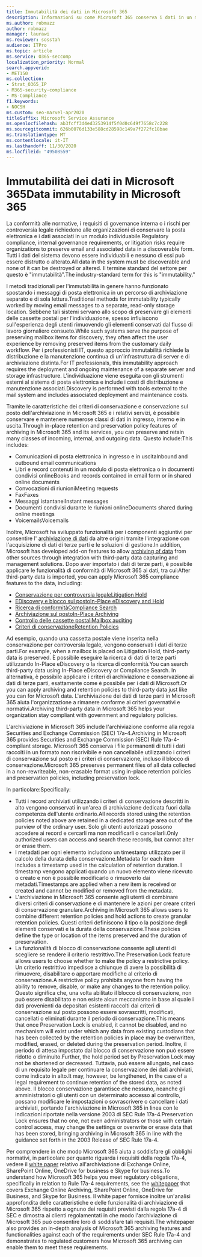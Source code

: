 ```yaml
---
title: Immutabilità dei dati in Microsoft 365
description: Informazioni su come Microsoft 365 conserva i dati in un modulo individuabile per soddisfare la conformità normativa, i requisiti di governance interna e i rischi per controversia legale.
ms.author: robmazz
author: robmazz
manager: laurawi
ms.reviewer: sosstah
audience: ITPro
ms.topic: article
ms.service: O365-seccomp
localization_priority: Normal
search.appverid:
- MET150
ms.collection:
- Strat_O365_IP
- M365-security-compliance
- MS-Compliance
f1.keywords:
- NOCSH
ms.custom: seo-marvel-apr2020
titleSuffix: Microsoft Service Assurance
ms.openlocfilehash: ab3fcff3d4ed3253914f5f0d0c649f7658c7c228
ms.sourcegitcommit: 626b0076d133e588cd28598c149a7f272fc18bae
ms.translationtype: MT
ms.contentlocale: it-IT
ms.lasthandoff: 11/30/2020
ms.locfileid: "49508559"
---
```

# <a name="data-immutability-in-microsoft-365"></a><span data-ttu-id="58a53-103">Immutabilità dei dati in Microsoft 365</span><span class="sxs-lookup"><span data-stu-id="58a53-103">Data immutability in Microsoft 365</span></span>

<span data-ttu-id="58a53-104">La conformità alle normative, i requisiti di governance interna o i rischi per controversia legale richiedono alle organizzazioni di conservare la posta elettronica e i dati associati in un modulo individuabile.</span><span class="sxs-lookup"><span data-stu-id="58a53-104">Regulatory compliance, internal governance requirements, or litigation risks require organizations to preserve email and associated data in a discoverable form.</span></span> <span data-ttu-id="58a53-105">Tutti i dati del sistema devono essere individuabili e nessuno di essi può essere distrutto o alterato.</span><span class="sxs-lookup"><span data-stu-id="58a53-105">All data in the system must be discoverable and none of it can be destroyed or altered.</span></span> <span data-ttu-id="58a53-106">Il termine standard del settore per questo è "immutabilità".</span><span class="sxs-lookup"><span data-stu-id="58a53-106">The industry-standard term for this is "immutability."</span></span>

<span data-ttu-id="58a53-107">I metodi tradizionali per l'immutabilità in genere hanno funzionato spostando i messaggi di posta elettronica in un percorso di archiviazione separato e di sola lettura.</span><span class="sxs-lookup"><span data-stu-id="58a53-107">Traditional methods for immutability typically worked by moving email messages to a separate, read-only storage location.</span></span> <span data-ttu-id="58a53-108">Sebbene tali sistemi servano allo scopo di preservare gli elementi delle cassette postali per l'individuazione, spesso influiscono sull'esperienza degli utenti rimuovendo gli elementi conservati dal flusso di lavoro giornaliero consueto.</span><span class="sxs-lookup"><span data-stu-id="58a53-108">While such systems serve the purpose of preserving mailbox items for discovery, they often affect the user experience by removing preserved items from the customary daily workflow.</span></span> <span data-ttu-id="58a53-109">Per i professionisti IT, questo approccio immutabilità richiede la distribuzione e la manutenzione continua di un'infrastruttura di server e di archiviazione distinta.</span><span class="sxs-lookup"><span data-stu-id="58a53-109">For IT professionals, this immutability approach requires the deployment and ongoing maintenance of a separate server and storage infrastructure.</span></span> <span data-ttu-id="58a53-110">L'individuazione viene eseguita con gli strumenti esterni al sistema di posta elettronica e include i costi di distribuzione e manutenzione associati.</span><span class="sxs-lookup"><span data-stu-id="58a53-110">Discovery is performed with tools external to the mail system and includes associated deployment and maintenance costs.</span></span>

<span data-ttu-id="58a53-111">Tramite le caratteristiche dei criteri di conservazione e conservazione sul posto dell'archiviazione in Microsoft 365 e i relativi servizi, è possibile conservare e mantenere numerose classi di dati in ingresso, interno e in uscita.</span><span class="sxs-lookup"><span data-stu-id="58a53-111">Through in-place retention and preservation policy features of archiving in Microsoft 365 and its services, you can preserve and retain many classes of incoming, internal, and outgoing data.</span></span> <span data-ttu-id="58a53-112">Questo include:</span><span class="sxs-lookup"><span data-stu-id="58a53-112">This includes:</span></span>

- <span data-ttu-id="58a53-113">Comunicazioni di posta elettronica in ingresso e in uscita</span><span class="sxs-lookup"><span data-stu-id="58a53-113">Inbound and outbound email communications</span></span>
- <span data-ttu-id="58a53-114">Libri e record contenuti in un modulo di posta elettronica o in documenti condivisi online</span><span class="sxs-lookup"><span data-stu-id="58a53-114">Books and records contained in email form or in shared online documents</span></span>
- <span data-ttu-id="58a53-115">Convocazioni di riunioni</span><span class="sxs-lookup"><span data-stu-id="58a53-115">Meeting requests</span></span>
- <span data-ttu-id="58a53-116">Fax</span><span class="sxs-lookup"><span data-stu-id="58a53-116">Faxes</span></span>
- <span data-ttu-id="58a53-117">Messaggi istantanei</span><span class="sxs-lookup"><span data-stu-id="58a53-117">Instant messages</span></span>
- <span data-ttu-id="58a53-118">Documenti condivisi durante le riunioni online</span><span class="sxs-lookup"><span data-stu-id="58a53-118">Documents shared during online meetings</span></span>
- <span data-ttu-id="58a53-119">Voicemails</span><span class="sxs-lookup"><span data-stu-id="58a53-119">Voicemails</span></span>

<span data-ttu-id="58a53-120">Inoltre, Microsoft ha sviluppato funzionalità per i componenti aggiuntivi per consentire l' [archiviazione di dati](https://support.office.com/article/Archiving-third-party-data-in-Office-365-0ce338d5-3666-4a18-86ab-c6910ff408cc) da altre origini tramite l'integrazione con l'acquisizione di dati di terze parti e le soluzioni di gestione.</span><span class="sxs-lookup"><span data-stu-id="58a53-120">In addition, Microsoft has developed add-on features to allow [archiving of data](https://support.office.com/article/Archiving-third-party-data-in-Office-365-0ce338d5-3666-4a18-86ab-c6910ff408cc) from other sources through integration with third-party data capturing and management solutions.</span></span> <span data-ttu-id="58a53-121">Dopo aver importato i dati di terze parti, è possibile applicare le funzionalità di conformità di Microsoft 365 ai dati, tra cui:</span><span class="sxs-lookup"><span data-stu-id="58a53-121">After third-party data is imported, you can apply Microsoft 365 compliance features to the data, including:</span></span>

- [<span data-ttu-id="58a53-122">Conservazione per controversia legale</span><span class="sxs-lookup"><span data-stu-id="58a53-122">Litigation Hold</span></span>](https://docs.microsoft.com/microsoft-365/compliance/create-a-litigation-hold)
- [<span data-ttu-id="58a53-123">EDiscovery e blocco sul posto</span><span class="sxs-lookup"><span data-stu-id="58a53-123">In-Place eDiscovery and Hold</span></span>](https://docs.microsoft.com/microsoft-365/compliance/manage-legal-investigations)
- [<span data-ttu-id="58a53-124">Ricerca di conformità</span><span class="sxs-lookup"><span data-stu-id="58a53-124">Compliance Search</span></span>](https://docs.microsoft.com/microsoft-365/compliance/search-for-content)
- [<span data-ttu-id="58a53-125">Archiviazione sul posto</span><span class="sxs-lookup"><span data-stu-id="58a53-125">In-Place Archiving</span></span>](https://docs.microsoft.com/microsoft-365/compliance/enable-archive-mailboxes)
- [<span data-ttu-id="58a53-126">Controllo delle cassette postali</span><span class="sxs-lookup"><span data-stu-id="58a53-126">Mailbox auditing</span></span>](https://docs.microsoft.com/microsoft-365/compliance/enable-mailbox-auditing)
- [<span data-ttu-id="58a53-127">Criteri di conservazione</span><span class="sxs-lookup"><span data-stu-id="58a53-127">Retention Policies</span></span>](https://docs.microsoft.com/microsoft-365/compliance/retention-policies)

<span data-ttu-id="58a53-128">Ad esempio, quando una cassetta postale viene inserita nella conservazione per controversia legale, vengono conservati i dati di terze parti.</span><span class="sxs-lookup"><span data-stu-id="58a53-128">For example, when a mailbox is placed on Litigation Hold, third-party data is preserved.</span></span> <span data-ttu-id="58a53-129">È possibile eseguire la ricerca di dati di terze parti utilizzando In-Place eDiscovery o la ricerca di conformità.</span><span class="sxs-lookup"><span data-stu-id="58a53-129">You can search third-party data using In-Place eDiscovery or Compliance Search.</span></span> <span data-ttu-id="58a53-130">In alternativa, è possibile applicare i criteri di archiviazione e conservazione ai dati di terze parti, esattamente come è possibile per i dati di Microsoft.</span><span class="sxs-lookup"><span data-stu-id="58a53-130">Or you can apply archiving and retention policies to third-party data just like you can for Microsoft data.</span></span> <span data-ttu-id="58a53-131">L'archiviazione dei dati di terze parti in Microsoft 365 aiuta l'organizzazione a rimanere conforme ai criteri governativi e normativi.</span><span class="sxs-lookup"><span data-stu-id="58a53-131">Archiving third-party data in Microsoft 365 helps your organization stay compliant with government and regulatory policies.</span></span>

<span data-ttu-id="58a53-132">L'archiviazione in Microsoft 365 include l'archiviazione conforme alla regola Securities and Exchange Commission (SEC) 17a-4.</span><span class="sxs-lookup"><span data-stu-id="58a53-132">Archiving in Microsoft 365 provides Securities and Exchange Commission (SEC) Rule 17a-4-compliant storage.</span></span> <span data-ttu-id="58a53-133">Microsoft 365 conserva i file permanenti di tutti i dati raccolti in un formato non riscrivibile e non cancellabile utilizzando i criteri di conservazione sul posto e i criteri di conservazione, incluso il blocco di conservazione.</span><span class="sxs-lookup"><span data-stu-id="58a53-133">Microsoft 365 preserves permanent files of all data collected in a non-rewriteable, non-erasable format using in-place retention policies and preservation policies, including preservation lock.</span></span>

<span data-ttu-id="58a53-134">In particolare:</span><span class="sxs-lookup"><span data-stu-id="58a53-134">Specifically:</span></span>

- <span data-ttu-id="58a53-135">Tutti i record archiviati utilizzando i criteri di conservazione descritti in alto vengono conservati in un'area di archiviazione dedicata fuori dalla competenza dell'utente ordinario.</span><span class="sxs-lookup"><span data-stu-id="58a53-135">All records stored using the retention policies noted above are retained in a dedicated storage area out of the purview of the ordinary user.</span></span> <span data-ttu-id="58a53-136">Solo gli utenti autorizzati possono accedere ai record e cercarli ma non modificarli o cancellarli.</span><span class="sxs-lookup"><span data-stu-id="58a53-136">Only authorized users can access and search these records, but cannot alter or erase them.</span></span>
- <span data-ttu-id="58a53-137">I metadati per ogni elemento includono un timestamp utilizzato per il calcolo della durata della conservazione.</span><span class="sxs-lookup"><span data-stu-id="58a53-137">Metadata for each item includes a timestamp used in the calculation of retention duration.</span></span> <span data-ttu-id="58a53-138">I timestamp vengono applicati quando un nuovo elemento viene ricevuto o creato e non è possibile modificarlo o rimuoverlo dai metadati.</span><span class="sxs-lookup"><span data-stu-id="58a53-138">Timestamps are applied when a new item is received or created and cannot be modified or removed from the metadata.</span></span>
- <span data-ttu-id="58a53-139">L'archiviazione in Microsoft 365 consente agli utenti di combinare diversi criteri di conservazione e di mantenere le azioni per creare criteri di conservazione granulare.</span><span class="sxs-lookup"><span data-stu-id="58a53-139">Archiving in Microsoft 365 allows users to combine different retention policies and hold actions to create granular retention policies.</span></span> <span data-ttu-id="58a53-140">Questi criteri definiscono il tipo o la posizione degli elementi conservati e la durata della conservazione.</span><span class="sxs-lookup"><span data-stu-id="58a53-140">These policies define the type or location of the items preserved and the duration of preservation.</span></span>
- <span data-ttu-id="58a53-141">La funzionalità di blocco di conservazione consente agli utenti di scegliere se rendere il criterio restrittivo.</span><span class="sxs-lookup"><span data-stu-id="58a53-141">The Preservation Lock feature allows users to choose whether to make the policy a restrictive policy.</span></span> <span data-ttu-id="58a53-142">Un criterio restrittivo impedisce a chiunque di avere la possibilità di rimuovere, disabilitare o apportare modifiche al criterio di conservazione.</span><span class="sxs-lookup"><span data-stu-id="58a53-142">A restrictive policy prohibits anyone from having the ability to remove, disable, or make any changes to the retention policy.</span></span> <span data-ttu-id="58a53-143">Questo significa che, una volta abilitato il blocco di conservazione, non può essere disabilitato e non esiste alcun meccanismo in base al quale i dati provenienti da depositari esistenti raccolti dai criteri di conservazione sul posto possono essere sovrascritti, modificati, cancellati o eliminati durante il periodo di conservazione.</span><span class="sxs-lookup"><span data-stu-id="58a53-143">This means that once Preservation Lock is enabled, it cannot be disabled, and no mechanism will exist under which any data from existing custodians that has been collected by the retention policies in place may be overwritten, modified, erased, or deleted during the preservation period.</span></span> <span data-ttu-id="58a53-144">Inoltre, il periodo di attesa impostato dal blocco di conservazione non può essere ridotto o diminuito.</span><span class="sxs-lookup"><span data-stu-id="58a53-144">Further, the hold period set by Preservation Lock may not be shortened or decreased.</span></span> <span data-ttu-id="58a53-145">Tuttavia, può essere allungato, nel caso di un requisito legale per continuare la conservazione dei dati archiviati, come indicato in alto.</span><span class="sxs-lookup"><span data-stu-id="58a53-145">It may, however, be lengthened, in the case of a legal requirement to continue retention of the stored data, as noted above.</span></span> <span data-ttu-id="58a53-146">Il blocco conservazione garantisce che nessuno, neanche gli amministratori o gli utenti con un determinato accesso al controllo, possano modificare le impostazioni o sovrascrivere o cancellare i dati archiviati, portando l'archiviazione in Microsoft 365 in linea con le indicazioni riportate nella versione 2003 di SEC Rule 17a-4.</span><span class="sxs-lookup"><span data-stu-id="58a53-146">Preservation Lock ensures that no one, not even administrators or those with certain control access, may change the settings or overwrite or erase data that has been stored, bringing archiving in Microsoft 365 in line with the guidance set forth in the 2003 Release of SEC Rule 17a-4.</span></span>

<span data-ttu-id="58a53-147">Per comprendere in che modo Microsoft 365 aiuta a soddisfare gli obblighi normativi, in particolare per quanto riguarda i requisiti della regola 17a-4, vedere il [white paper](https://www.microsoft.com/microsoft-365/blog/wp-content/uploads/2015/11/Microsoft-EOA-White-Paper.pdf) relativo all'archiviazione di Exchange Online, SharePoint Online, OneDrive for business e Skype for business.</span><span class="sxs-lookup"><span data-stu-id="58a53-147">To understand how Microsoft 365 helps you meet regulatory obligations, specifically in relation to Rule 17a-4 requirements, see the [whitepaper](https://www.microsoft.com/microsoft-365/blog/wp-content/uploads/2015/11/Microsoft-EOA-White-Paper.pdf) that covers Exchange Online Archiving, SharePoint Online, OneDrive for Business, and Skype for Business.</span></span> <span data-ttu-id="58a53-148">Il white paper fornisce inoltre un'analisi approfondita delle caratteristiche e delle funzionalità di archiviazione di Microsoft 365 rispetto a ognuno dei requisiti previsti dalla regola 17a-4 di SEC e dimostra ai clienti regolamentati in che modo l'archiviazione di Microsoft 365 può consentire loro di soddisfare tali requisiti.</span><span class="sxs-lookup"><span data-stu-id="58a53-148">The whitepaper also provides an in-depth analysis of Microsoft 365 archiving features and functionalities against each of the requirements under SEC Rule 17a-4 and demonstrates to regulated customers how Microsoft 365 archiving can enable them to meet these requirements.</span></span>
